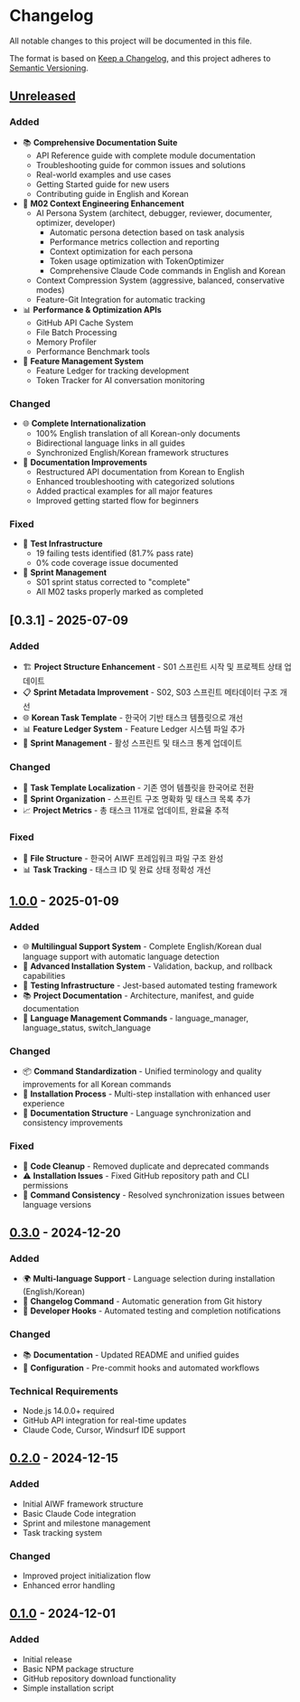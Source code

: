 # Changelog

All notable changes to this project will be documented in this file.

The format is based on [Keep a Changelog](https://keepachangelog.com/en/1.0.0/),
and this project adheres to [Semantic Versioning](https://semver.org/spec/v2.0.0.html).

## [Unreleased]

### Added
- 📚 **Comprehensive Documentation Suite**
  - API Reference guide with complete module documentation
  - Troubleshooting guide for common issues and solutions
  - Real-world examples and use cases
  - Getting Started guide for new users
  - Contributing guide in English and Korean
- 🧪 **M02 Context Engineering Enhancement**
  - AI Persona System (architect, debugger, reviewer, documenter, optimizer, developer)
    - Automatic persona detection based on task analysis
    - Performance metrics collection and reporting
    - Context optimization for each persona
    - Token usage optimization with TokenOptimizer
    - Comprehensive Claude Code commands in English and Korean
  - Context Compression System (aggressive, balanced, conservative modes)
  - Feature-Git Integration for automatic tracking
- 📊 **Performance & Optimization APIs**
  - GitHub API Cache System
  - File Batch Processing
  - Memory Profiler
  - Performance Benchmark tools
- 🔧 **Feature Management System**
  - Feature Ledger for tracking development
  - Token Tracker for AI conversation monitoring

### Changed
- 🌐 **Complete Internationalization**
  - 100% English translation of all Korean-only documents
  - Bidirectional language links in all guides
  - Synchronized English/Korean framework structures
- 📝 **Documentation Improvements**
  - Restructured API documentation from Korean to English
  - Enhanced troubleshooting with categorized solutions
  - Added practical examples for all major features
  - Improved getting started flow for beginners

### Fixed
- 🧪 **Test Infrastructure**
  - 19 failing tests identified (81.7% pass rate)
  - 0% code coverage issue documented
- 🔄 **Sprint Management**
  - S01 sprint status corrected to "complete"
  - All M02 tasks properly marked as completed

## [0.3.1] - 2025-07-09

### Added
- 🏗️ **Project Structure Enhancement** - S01 스프린트 시작 및 프로젝트 상태 업데이트
- 📋 **Sprint Metadata Improvement** - S02, S03 스프린트 메타데이터 구조 개선
- 🌐 **Korean Task Template** - 한국어 기반 태스크 템플릿으로 개선
- 📊 **Feature Ledger System** - Feature Ledger 시스템 파일 추가
- 🔄 **Sprint Management** - 활성 스프린트 및 태스크 통계 업데이트

### Changed
- 📝 **Task Template Localization** - 기존 영어 템플릿을 한국어로 전환
- 🎯 **Sprint Organization** - 스프린트 구조 명확화 및 태스크 목록 추가
- 📈 **Project Metrics** - 총 태스크 11개로 업데이트, 완료율 추적

### Fixed
- 🧩 **File Structure** - 한국어 AIWF 프레임워크 파일 구조 완성
- 📊 **Task Tracking** - 태스크 ID 및 완료 상태 정확성 개선

## [1.0.0] - 2025-01-09

### Added
- 🌐 **Multilingual Support System** - Complete English/Korean dual language support with automatic language detection
- 🔧 **Advanced Installation System** - Validation, backup, and rollback capabilities
- 🧪 **Testing Infrastructure** - Jest-based automated testing framework
- 📚 **Project Documentation** - Architecture, manifest, and guide documentation
- 🎯 **Language Management Commands** - language_manager, language_status, switch_language

### Changed
- 📦 **Command Standardization** - Unified terminology and quality improvements for all Korean commands
- 🔄 **Installation Process** - Multi-step installation with enhanced user experience
- 📖 **Documentation Structure** - Language synchronization and consistency improvements

### Fixed
- 🧹 **Code Cleanup** - Removed duplicate and deprecated commands
- ⚠️ **Installation Issues** - Fixed GitHub repository path and CLI permissions
- 🔧 **Command Consistency** - Resolved synchronization issues between language versions

## [0.3.0] - 2024-12-20

### Added
- 🌍 **Multi-language Support** - Language selection during installation (English/Korean)
- 📝 **Changelog Command** - Automatic generation from Git history
- 🔔 **Developer Hooks** - Automated testing and completion notifications

### Changed
- 📚 **Documentation** - Updated README and unified guides
- 🔧 **Configuration** - Pre-commit hooks and automated workflows

### Technical Requirements
- Node.js 14.0.0+ required
- GitHub API integration for real-time updates
- Claude Code, Cursor, Windsurf IDE support

## [0.2.0] - 2024-12-15

### Added
- Initial AIWF framework structure
- Basic Claude Code integration
- Sprint and milestone management
- Task tracking system

### Changed
- Improved project initialization flow
- Enhanced error handling

## [0.1.0] - 2024-12-01

### Added
- Initial release
- Basic NPM package structure
- GitHub repository download functionality
- Simple installation script

[Unreleased]: https://github.com/aiwf/aiwf/compare/v1.0.0...HEAD
[1.0.0]: https://github.com/aiwf/aiwf/compare/v0.3.0...v1.0.0
[0.3.0]: https://github.com/aiwf/aiwf/compare/v0.2.0...v0.3.0
[0.2.0]: https://github.com/aiwf/aiwf/compare/v0.1.0...v0.2.0
[0.1.0]: https://github.com/aiwf/aiwf/releases/tag/v0.1.0